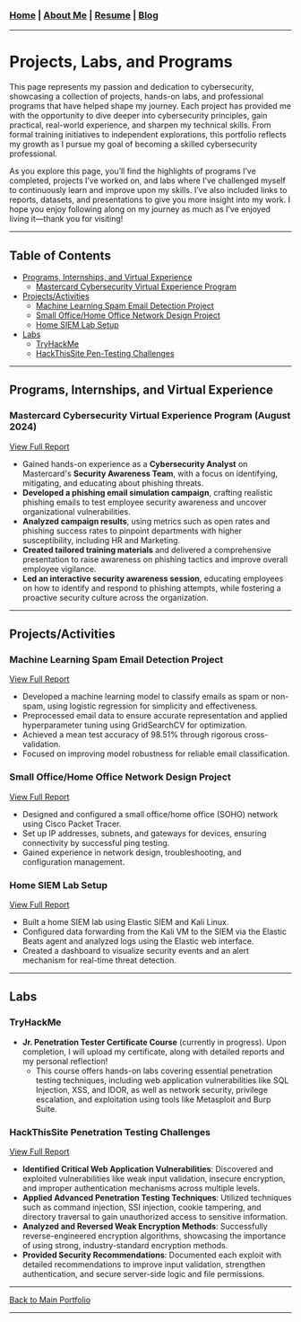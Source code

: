 ### [Home](index.md)  |  [About Me](aboutme.md)  |  [Resume](CyberSecurity_Resume.pdf)  |  [Blog](blog.md)

---
# Projects, Labs, and Programs

This page represents my passion and dedication to cybersecurity, showcasing a collection of projects, hands-on labs, and professional programs that have helped shape my journey. Each project has provided me with the opportunity to dive deeper into cybersecurity principles, gain practical, real-world experience, and sharpen my technical skills. From formal training initiatives to independent explorations, this portfolio reflects my growth as I pursue my goal of becoming a skilled cybersecurity professional.

As you explore this page, you’ll find the highlights of programs I’ve completed, projects I’ve worked on, and labs where I’ve challenged myself to continuously learn and improve upon my skills. I’ve also included links to reports, datasets, and presentations to give you more insight into my work. I hope you enjoy following along on my journey as much as I’ve enjoyed living it—thank you for visiting!

---

## Table of Contents
- [Programs, Internships, and Virtual Experience](#programs-internships-and-virtual-experience)
  - [Mastercard Cybersecurity Virtual Experience Program](#mastercard-cybersecurity-virtual-experience-program-august-2024)
- [Projects/Activities](#projectsactivities)
  - [Machine Learning Spam Email Detection Project](#activities/Spam-Email-Detector.ipynb-Colab.pdf)
  - [Small Office/Home Office Network Design Project](#activities/)
  - [Home SIEM Lab Setup](#activities/)
- [Labs](#labs)
  - [TryHackMe](#tryhackme)
  - [HackThisSite Pen-Testing Challenges](#hackthissite-penetration-testing-challenges)

---

## Programs, Internships, and Virtual Experience

### Mastercard Cybersecurity Virtual Experience Program (August 2024)
[View Full Report](programs/Mastercard_Cybersecurity_Program.pdf)  
   - Gained hands-on experience as a **Cybersecurity Analyst** on Mastercard's **Security Awareness Team**, with a focus on identifying, mitigating, and educating about phishing threats.
   - **Developed a phishing email simulation campaign**, crafting realistic phishing emails to test employee security awareness and uncover organizational vulnerabilities.
   - **Analyzed campaign results**, using metrics such as open rates and phishing success rates to pinpoint departments with higher susceptibility, including HR and Marketing.
   - **Created tailored training materials** and delivered a comprehensive presentation to raise awareness on phishing tactics and improve overall employee vigilance.
   - **Led an interactive security awareness session**, educating employees on how to identify and respond to phishing attempts, while fostering a proactive security culture across the organization.

---

## Projects/Activities 

### Machine Learning Spam Email Detection Project
[View Full Report](activities/Spam-Email-Detector.ipynb-Colab.pdf)  
- Developed a machine learning model to classify emails as spam or non-spam, using logistic regression for simplicity and effectiveness.
- Preprocessed email data to ensure accurate representation and applied hyperparameter tuning using GridSearchCV for optimization.
- Achieved a mean test accuracy of 98.51% through rigorous cross-validation.
- Focused on improving model robustness for reliable email classification.

### Small Office/Home Office Network Design Project
[View Full Report](activities/SOHO-project)
- Designed and configured a small office/home office (SOHO) network using Cisco Packet Tracer.
- Set up IP addresses, subnets, and gateways for devices, ensuring connectivity by successful ping testing.
- Gained experience in network design, troubleshooting, and configuration management.

### Home SIEM Lab Setup
[View Full Report](activities/Home-SIEM-Lab-project)
- Built a home SIEM lab using Elastic SIEM and Kali Linux.
- Configured data forwarding from the Kali VM to the SIEM via the Elastic Beats agent and analyzed logs using the Elastic web interface.
- Created a dashboard to visualize security events and an alert mechanism for real-time threat detection.


---

## Labs

### TryHackMe
   - **Jr. Penetration Tester Certificate Course** (currently in progress). Upon completion, I will upload my certificate, along with detailed reports and my personal reflection!
     - This course offers hands-on labs covering essential penetration testing techniques, including web application vulnerabilities like SQL Injection, XSS, and IDOR, as well as network security, privilege escalation, and exploitation using tools like Metasploit and Burp Suite.

### HackThisSite Penetration Testing Challenges
[View Full Report](hackthissite.md)
   - **Identified Critical Web Application Vulnerabilities**: Discovered and exploited vulnerabilities like weak input validation, insecure encryption, and improper authentication mechanisms across multiple levels.
   - **Applied Advanced Penetration Testing Techniques**: Utilized techniques such as command injection, SSI injection, cookie tampering, and directory traversal to gain unauthorized access to sensitive information.
   - **Analyzed and Reversed Weak Encryption Methods**: Successfully reverse-engineered encryption algorithms, showcasing the importance of using strong, industry-standard encryption methods.
   - **Provided Security Recommendations**: Documented each exploit with detailed recommendations to improve input validation, strengthen authentication, and secure server-side logic and file permissions.

--- 

[Back to Main Portfolio](index.md)

---

